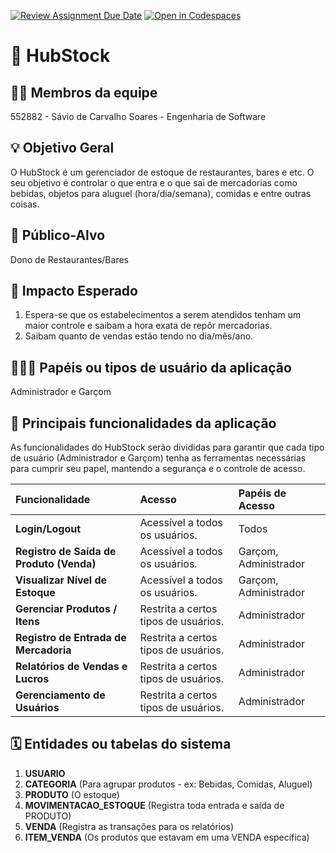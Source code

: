 [![Review Assignment Due Date](https://classroom.github.com/assets/deadline-readme-button-22041afd0340ce965d47ae6ef1cefeee28c7c493a6346c4f15d667ab976d596c.svg)](https://classroom.github.com/a/iVa2Dd1Z)
[![Open in Codespaces](https://classroom.github.com/assets/launch-codespace-2972f46106e565e64193e422d61a12cf1da4916b45550586e14ef0a7c637dd04.svg)](https://classroom.github.com/open-in-codespaces?assignment_repo_id=21200888)
# :checkered_flag: HubStock


## :technologist: Membros da equipe

552882 - Sávio de Carvalho Soares - Engenharia de Software

## :bulb: Objetivo Geral
O HubStock é um gerenciador de estoque de restaurantes, bares e etc. O seu objetivo é controlar o que entra e o que sai de mercadorias como bebidas, objetos para aluguel (hora/dia/semana), comidas e entre outras coisas.

## :eyes: Público-Alvo
Dono de Restaurantes/Bares

## :star2: Impacto Esperado
1. Espera-se que os estabelecimentos a serem atendidos tenham um maior controle e saibam a hora exata de repôr mercadorias. 
2. Saibam quanto de vendas estão tendo no dia/mês/ano.

## :people_holding_hands: Papéis ou tipos de usuário da aplicação
Administrador e Garçom

## :triangular_flag_on_post:	 Principais funcionalidades da aplicação
As funcionalidades do HubStock serão divididas para garantir que cada tipo de usuário (Administrador e Garçom) tenha as ferramentas necessárias para cumprir seu papel, mantendo a segurança e o controle de acesso.

| Funcionalidade | Acesso | Papéis de Acesso |
| :--- | :--- | :--- |
| **Login/Logout** | Acessível a todos os usuários. | Todos |
| **Registro de Saída de Produto (Venda)** | Acessível a todos os usuários. | Garçom, Administrador |
| **Visualizar Nível de Estoque** | Acessível a todos os usuários. | Garçom, Administrador |
| **Gerenciar Produtos / Itens** | Restrita a certos tipos de usuários. | Administrador |
| **Registro de Entrada de Mercadoria** | Restrita a certos tipos de usuários. | Administrador |
| **Relatórios de Vendas e Lucros** | Restrita a certos tipos de usuários. | Administrador |
| **Gerenciamento de Usuários** | Restrita a certos tipos de usuários. | Administrador |

## :spiral_calendar: Entidades ou tabelas do sistema
1.  **USUARIO**
2.  **CATEGORIA** (Para agrupar produtos - ex: Bebidas, Comidas, Aluguel)
3.  **PRODUTO** (O estoque)
4.  **MOVIMENTACAO_ESTOQUE** (Registra toda entrada e saída de PRODUTO)
5.  **VENDA** (Registra as transações para os relatórios)
6.  **ITEM_VENDA** (Os produtos que estavam em uma VENDA específica)

